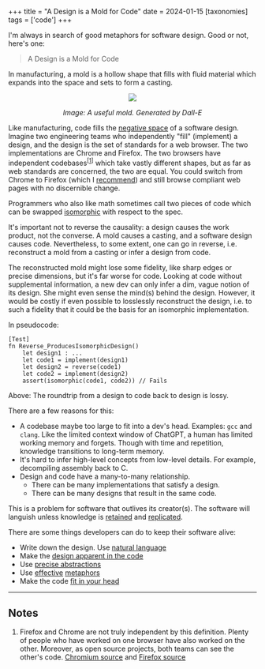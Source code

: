 +++
title = "A Design is a Mold for Code"
date = 2024-01-15
[taxonomies]
tags = ['code']
+++

I'm always in search of good metaphors for software design. Good or not, here's one:

> A Design is a Mold for Code

In manufacturing, a mold is a hollow shape that fills with fluid material which expands into the space and sets to form a casting. 

<div style="text-align: center; width: 60%; margin: 0 auto;">
  <img src="../img/dall-e-muffin-pan.png"/>
  <p style="font-style: italic">Image: A useful mold. Generated by Dall-E</p>
</div>

Like manufacturing, code fills the [negative space](https://en.wikipedia.org/wiki/Negative_space) of a software design. Imagine two engineering teams who independently "fill" (implement) a design, and the design is the set of standards for a web browser. The two implementations are Chrome and Firefox. The two browsers have independent codebases<sup>\[[1](#notes)\]</sup> which take vastly different shapes, but as far as web standards are concerned, the two are equal. You could switch from Chrome to Firefox (which I [recommend](https://www.eff.org/deeplinks/2021/12/chrome-users-beware-manifest-v3-deceitful-and-threatening)) and still browse compliant web pages with no discernible change. 

Programmers who also like math sometimes call two pieces of code which can be swapped [isomorphic](https://blog.ploeh.dk/2018/01/08/software-design-isomorphisms/) with respect to the spec.

It's important not to reverse the causality: a design causes the work product, not the converse. A mold causes a casting, and a software design causes code. Nevertheless, to some extent, one can go in reverse, i.e. reconstruct a mold from a casting or infer a design from code. 

The reconstructed mold might lose some fidelity, like sharp edges or precise dimensions, but it's far worse for code. Looking at code without supplemental information, a new dev can only infer a dim, vague notion of its design. She might even sense the mind(s) behind the design. However, it would be costly if even possible to losslessly reconstruct the design, i.e. to such a fidelity that it could be the basis for an isomorphic implementation.

In pseudocode:

```
[Test]
fn Reverse_ProducesIsomorphicDesign()
    let design1 : ...
    let code1 = implement(design1)
    let design2 = reverse(code1)
    let code2 = implement(design2)
    assert(isomorphic(code1, code2)) // Fails
```

Above: The roundtrip from a design to code back to design is lossy.

There are a few reasons for this:

- A codebase maybe too large to fit into a dev's head. Examples: `gcc` and `clang`. Like the limited context window of ChatGPT, a human has limited working memory and forgets. Though with time and repetition, knowledge transitions to long-term memory.
- It's hard to infer high-level concepts from low-level details. For example, decompiling assembly back to C.
- Design and code have a many-to-many relationship.
	- There can be many implementations that satisfy a design.
	- There can be many designs that result in the same code.

This is a problem for software that outlives its creator(s). The software will languish unless knowledge is [retained](https://en.wikipedia.org/wiki/Organizational_memory) and [replicated](https://en.wikipedia.org/wiki/Bus_factor).

There are some things developers can do to keep their software alive:

- Write down the design. Use [natural language](https://en.wikipedia.org/wiki/Literate_programming)
- Make the [design apparent in the code](https://www.pathsensitive.com/2018/01/the-design-of-software-is-thing-apart.html)
- Use [precise abstractions](https://www.pathsensitive.com/2022/03/abstraction-not-what-you-think-it-is.html)
- Use [effective](https://argumatronic.com/posts/2018-09-02-effective-metaphor.html) [metaphors](https://gist.github.com/onlurking/fc5c81d18cfce9ff81bc968a7f342fb1#tacit-knowledge-and-documentation)
- Make the code [fit in your head](https://www.oreilly.com/library/view/code-that-fits/9780137464302/)

---

## Notes

1. Firefox and Chrome are not truly independent by this definition. Plenty of people who have worked on one browser have also worked on the other. Moreover, as open source projects, both teams can see the other's code. [Chromium source](https://source.chromium.org/chromium/chromium/src/+/main:) and [Firefox source](https://searchfox.org/mozilla-central/source) 
